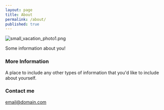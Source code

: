 ```yaml
---
layout: page
title: About
permalink: /about/
published: true
---
```





![small_vacation_photo1.png]({{site.baseurl}}images/small_vacation_photo1.png)

Some information about you!

### More Information

A place to include any other types of information that you'd like to include about yourself.

### Contact me


[email@domain.com](mailto:email@domain.com)
